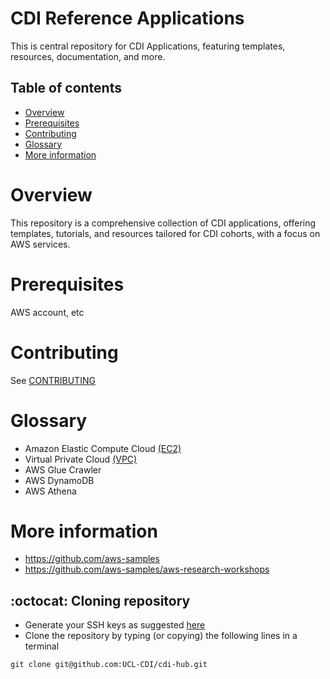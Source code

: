 # CDI Reference Applications 
This is central repository for CDI Applications, featuring templates, resources, documentation, and more. 

## Table of contents
- [Overview](#overview)  
- [Prerequisites](#prerequisites)   
- [Contributing](#contributing)
- [Glossary](#glossary)
- [More information](#more-information)

# Overview
This repository is a comprehensive collection of CDI applications, offering templates, tutorials, and resources tailored for CDI cohorts, with a focus on AWS services.

# Prerequisites 
AWS account, etc

# Contributing
See [CONTRIBUTING](CONTRIBUTING.md)

# Glossary
* Amazon Elastic Compute Cloud [(EC2)](https://docs.aws.amazon.com/AWSEC2/latest/UserGuide/concepts.html)
* Virtual Private Cloud [(VPC)](https://docs.aws.amazon.com/vpc/latest/userguide/what-is-amazon-vpc.html)
* AWS Glue Crawler
* AWS DynamoDB
* AWS Athena

# More information  
* https://github.com/aws-samples   
* https://github.com/aws-samples/aws-research-workshops   

## :octocat: Cloning repository
* Generate your SSH keys as suggested [here](https://docs.github.com/en/github/authenticating-to-github/generating-a-new-ssh-key-and-adding-it-to-the-ssh-agent)
* Clone the repository by typing (or copying) the following lines in a terminal
```
git clone git@github.com:UCL-CDI/cdi-hub.git
```
